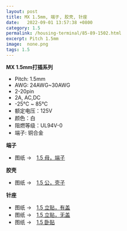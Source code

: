 ```yaml
---
layout: post
title: MX 1.5mm, 端子, 胶壳, 针座
date:   2022-09-01 13:57:38 +0800
category: 1.5
permalink: /housing-terminal/85-89-1502.html
excerpt: Pitch 1.5mm
image:  none.png
tags: 1.5
---
```


__MX 1.5mm打插系列__

* Pitch: 1.5mm
* AWG: 24AWG~30AWG
* 2-20pin
* 2A, AC,DC
* -25℃ ~ 85℃
* 额定电压：125V
* 颜色：白
* 阻燃等级：UL94V-0
* 端子: 铜合金

__端子__

* 图纸 →　[1.5 母，端子](/assets/2022/85-1503-MX15-T-HZ.pdf)

__胶壳__

* 图纸 →　[1.5 公，壳子](/assets/2022/86-1503-MX15-H-HZ.pdf)

__针座__

* 图纸 →　[1.5 立贴，有盖](/assets/2022/87-1503-MX15-SL.pdf)
* 图纸 →　[1.5 立贴，无盖](/assets/2022/88-1503-MX15-XES.pdf)
* 图纸 →　[1.5 卧贴](/assets/2022/89-1503-MX15.pdf)
